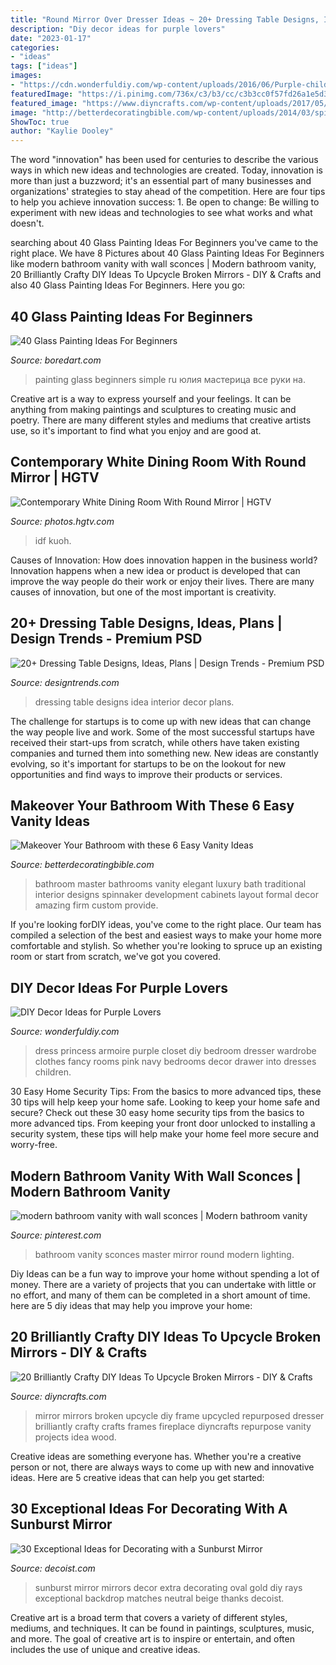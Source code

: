 ```yaml
---
title: "Round Mirror Over Dresser Ideas ~ 20+ Dressing Table Designs, Ideas, Plans"
description: "Diy decor ideas for purple lovers"
date: "2023-01-17"
categories:
- "ideas"
tags: ["ideas"]
images:
- "https://cdn.wonderfuldiy.com/wp-content/uploads/2016/06/Purple-childrens-dress-up-armoire.jpg"
featuredImage: "https://i.pinimg.com/736x/c3/b3/cc/c3b3cc0f57fd26a1e5d3c0c6fac4a18f.jpg"
featured_image: "https://www.diyncrafts.com/wp-content/uploads/2017/05/11-repurposed-mirror-repurposed-mirrors-diyncrafts.jpg"
image: "http://betterdecoratingbible.com/wp-content/uploads/2014/03/spinnaker-development-vanity-cabinets-ideas-traditional-bathroom.jpg"
ShowToc: true
author: "Kaylie Dooley"
---
```



The word "innovation" has been used for centuries to describe the various ways in which new ideas and technologies are created. Today, innovation is more than just a buzzword; it's an essential part of many businesses and organizations' strategies to stay ahead of the competition. Here are four tips to help you achieve innovation success: 1. Be open to change: Be willing to experiment with new ideas and technologies to see what works and what doesn't.

	

		
searching about 40 Glass Painting Ideas For Beginners you've came to the right place. We have 8 Pictures about 40 Glass Painting Ideas For Beginners like modern bathroom vanity with wall sconces | Modern bathroom vanity, 20 Brilliantly Crafty DIY Ideas To Upcycle Broken Mirrors - DIY &amp; Crafts and also 40 Glass Painting Ideas For Beginners. Here you go:
		
    
## 40 Glass Painting Ideas For Beginners

<img loading=lazy src="http://www.boredart.com/wp-content/uploads/2017/04/Glass-Painting-ideas-for-beginners00010.jpg" onerror="this.onerror=null;this.src='https://tse2.mm.bing.net/th?id=OIP.aJqQkzkJTLkQVhQ062o9rwHaJ4&amp;pid=15.1';" alt="40 Glass Painting Ideas For Beginners">

_Source: boredart.com_

>painting glass beginners simple ru юлия мастерица все руки на. 

	

Creative art is a way to express yourself and your feelings. It can be anything from making paintings and sculptures to creating music and poetry. There are many different styles and mediums that creative artists use, so it's important to find what you enjoy and are good at.

    
## Contemporary White Dining Room With Round Mirror | HGTV

<img loading=lazy src="https://hgtvhome.sndimg.com/content/dam/images/hgtv/fullset/2017/6/1/0/FOD17_IDF-Studio_Outer-Richmond-Home_10.jpg.rend.hgtvcom.966.1352.suffix/1496340808940.jpeg" onerror="this.onerror=null;this.src='https://tse2.mm.bing.net/th?id=OIP.iWh0gCpHNJdcNlfdHHAYvwHaKX&amp;pid=15.1';" alt="Contemporary White Dining Room With Round Mirror | HGTV">

_Source: photos.hgtv.com_

>idf kuoh. 

	

Causes of Innovation: How does innovation happen in the business world?
Innovation happens when a new idea or product is developed that can improve the way people do their work or enjoy their lives. There are many causes of innovation, but one of the most important is creativity.

    
## 20+ Dressing Table Designs, Ideas, Plans | Design Trends - Premium PSD

<img loading=lazy src="https://images.designtrends.com/wp-content/uploads/2016/01/19085957/Transitional-Womens-Dressing-Room.jpg" onerror="this.onerror=null;this.src='https://tse2.mm.bing.net/th?id=OIP.z1rMs7l2D6fNkkuJmT2lfQHaJn&amp;pid=15.1';" alt="20+ Dressing Table Designs, Ideas, Plans | Design Trends - Premium PSD">

_Source: designtrends.com_

>dressing table designs idea interior decor plans. 

	

The challenge for startups is to come up with new ideas that can change the way people live and work. Some of the most successful startups have received their start-ups from scratch, while others have taken existing companies and turned them into something new. New ideas are constantly evolving, so it's important for startups to be on the lookout for new opportunities and find ways to improve their products or services.

    
## Makeover Your Bathroom With These 6 Easy Vanity Ideas

<img loading=lazy src="http://betterdecoratingbible.com/wp-content/uploads/2014/03/spinnaker-development-vanity-cabinets-ideas-traditional-bathroom.jpg" onerror="this.onerror=null;this.src='https://tse3.mm.bing.net/th?id=OIP.7mrXVG9COEDMQD302gjwWgHaLH&amp;pid=15.1';" alt="Makeover Your Bathroom with these 6 Easy Vanity Ideas">

_Source: betterdecoratingbible.com_

>bathroom master bathrooms vanity elegant luxury bath traditional interior designs spinnaker development cabinets layout formal decor amazing firm custom provide. 

	

If you're looking forDIY ideas, you've come to the right place. Our team has compiled a selection of the best and easiest ways to make your home more comfortable and stylish. So whether you're looking to spruce up an existing room or start from scratch, we've got you covered.

    
## DIY Decor Ideas For Purple Lovers

<img loading=lazy src="https://cdn.wonderfuldiy.com/wp-content/uploads/2016/06/Purple-childrens-dress-up-armoire.jpg" onerror="this.onerror=null;this.src='https://tse4.mm.bing.net/th?id=OIP.OJ0dpW2eHvbIcKmgp4rDaQHaJ9&amp;pid=15.1';" alt="DIY Decor Ideas for Purple Lovers">

_Source: wonderfuldiy.com_

>dress princess armoire purple closet diy bedroom dresser wardrobe clothes fancy rooms pink navy bedrooms decor drawer into dresses children. 

	

30 Easy Home Security Tips: From the basics to more advanced tips, these 30 tips will help keep your home safe.
Looking to keep your home safe and secure? Check out these 30 easy home security tips from the basics to more advanced tips. From keeping your front door unlocked to installing a security system, these tips will help make your home feel more secure and worry-free.

    
## Modern Bathroom Vanity With Wall Sconces | Modern Bathroom Vanity

<img loading=lazy src="https://i.pinimg.com/736x/c3/b3/cc/c3b3cc0f57fd26a1e5d3c0c6fac4a18f.jpg" onerror="this.onerror=null;this.src='https://tse4.mm.bing.net/th?id=OIP.rHLjmvg_a5qb7nnq9GulSwHaHa&amp;pid=15.1';" alt="modern bathroom vanity with wall sconces | Modern bathroom vanity">

_Source: pinterest.com_

>bathroom vanity sconces master mirror round modern lighting. 

	

Diy Ideas can be a fun way to improve your home without spending a lot of money. There are a variety of projects that you can undertake with little or no effort, and many of them can be completed in a short amount of time. here are 5 diy ideas that may help you improve your home: 

    
## 20 Brilliantly Crafty DIY Ideas To Upcycle Broken Mirrors - DIY &amp; Crafts

<img loading=lazy src="https://www.diyncrafts.com/wp-content/uploads/2017/05/11-repurposed-mirror-repurposed-mirrors-diyncrafts.jpg" onerror="this.onerror=null;this.src='https://tse3.mm.bing.net/th?id=OIP.AR3uLHo8e-OlaAj29gWFKAHaMG&amp;pid=15.1';" alt="20 Brilliantly Crafty DIY Ideas To Upcycle Broken Mirrors - DIY &amp; Crafts">

_Source: diyncrafts.com_

>mirror mirrors broken upcycle diy frame upcycled repurposed dresser brilliantly crafty crafts frames fireplace diyncrafts repurpose vanity projects idea wood. 

	

Creative ideas are something everyone has. Whether you're a creative person or not, there are always ways to come up with new and innovative ideas. Here are 5 creative ideas that can help you get started: 

    
## 30 Exceptional Ideas For Decorating With A Sunburst Mirror

<img loading=lazy src="http://cdn.decoist.com/wp-content/uploads/2017/06/Unique-oval-sunburst-mirror-.jpeg" onerror="this.onerror=null;this.src='https://tse4.mm.bing.net/th?id=OIP.96thOAHc4XHwL15N-GwclwHaKN&amp;pid=15.1';" alt="30 Exceptional Ideas for Decorating with a Sunburst Mirror">

_Source: decoist.com_

>sunburst mirror mirrors decor extra decorating oval gold diy rays exceptional backdrop matches neutral beige thanks decoist. 

	

Creative art is a broad term that covers a variety of different styles, mediums, and techniques. It can be found in paintings, sculptures, music, and more. The goal of creative art is to inspire or entertain, and often includes the use of unique and creative ideas.


